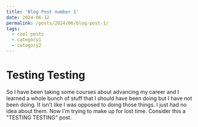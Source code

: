 ```yaml
---
title: 'Blog Post number 1'
date: 2024-06-12
permalink: /posts/2024/06/blog-post-1/
tags:
  - cool posts
  - category1
  - category2
---
```


Testing Testing
======
So I have been taking some courses about advancing my career and I learned a whole bunch of stuff that I should have been doing but I have not been doing. It isn't like I was opposed to doing those things. I just had no idea about them. Now I'm trying to make up for lost time. Consider this a "TESTING TESTING" post. 
